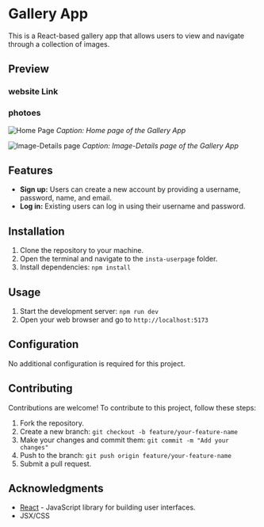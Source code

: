 # Gallery App

This is a React-based gallery app that allows users to view and navigate through a collection of images.


## Preview

### website Link
### photoes
![Home Page](https://res.cloudinary.com/deodsnio3/image/upload/v1714095207/gallery_app_img1_geqfgf.png "Home Page")
*Caption: Home page of the Gallery App*

![Image-Details page](https://res.cloudinary.com/deodsnio3/image/upload/e_improve,w_300,h_600,c_thumb,g_auto/v1714095207/gallery_app_img1_geqfgf.png "Image-Details Page")
*Caption: Image-Details page of the Gallery App*

## Features

- **Sign up:** Users can create a new account by providing a username, password, name, and email.
- **Log in:** Existing users can log in using their username and password.

## Installation

1. Clone the repository to your machine.
2. Open the terminal and navigate to the `insta-userpage` folder.
3. Install dependencies: `npm install`

## Usage

1. Start the development server: `npm run dev`
2. Open your web browser and go to `http://localhost:5173`

## Configuration

No additional configuration is required for this project.

## Contributing

Contributions are welcome! To contribute to this project, follow these steps:

1. Fork the repository.
2. Create a new branch: `git checkout -b feature/your-feature-name`
3. Make your changes and commit them: `git commit -m "Add your changes"`
4. Push to the branch: `git push origin feature/your-feature-name`
5. Submit a pull request.

## Acknowledgments

- [React](https://reactjs.org) - JavaScript library for building user interfaces.
- JSX/CSS